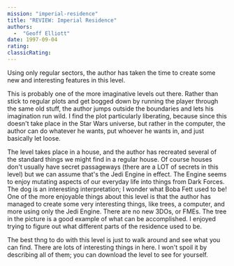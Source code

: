 ```yaml
---
mission: "imperial-residence"
title: "REVIEW: Imperial Residence"
authors: 
  -  "Geoff Elliott"
date: 1997-09-04
rating:
classicRating:
---
```


Using only regular sectors, the author has taken the time to create some new and interesting features in this level.

This is probably one of the more imaginative levels out there.  Rather than stick to regular plots and get bogged down by running the player through the same old stuff, the author jumps outside the boundaries and lets his imagination run wild.  I find the plot particularly liberating, because since this doesn't take place in the Star Wars universe, but rather in the computer, the author can do whatever he wants, put whoever he wants in, and just basically let loose.

The level takes place in a house, and the author has recreated several of the standard things we might find in a regular house.  Of course houses don't usually have secret passageways (there are a LOT of secrets in this level) but we can assume that's the Jedi Engine in effect.  The Engine seems to enjoy mutating aspects of our everyday life into things from Dark Forces.  The dog is an interesting interpretation; I wonder what Boba Fett used to be!  One of the more enjoyable things about this level is that the author has managed to create some very interesting things, like trees, a computer, and more using only the Jedi Engine.  There are no new 3DOs, or FMEs.  The tree in the picture is a good example of what can be accomplished.  I enjoyed trying to figure out what different parts of the residence used to be.

The best thng to do with this level is just to walk around and see what you can find.  There are lots of interesting things in here.  I won't spoil it by describing all of them; you can download the level to see for yourself.
